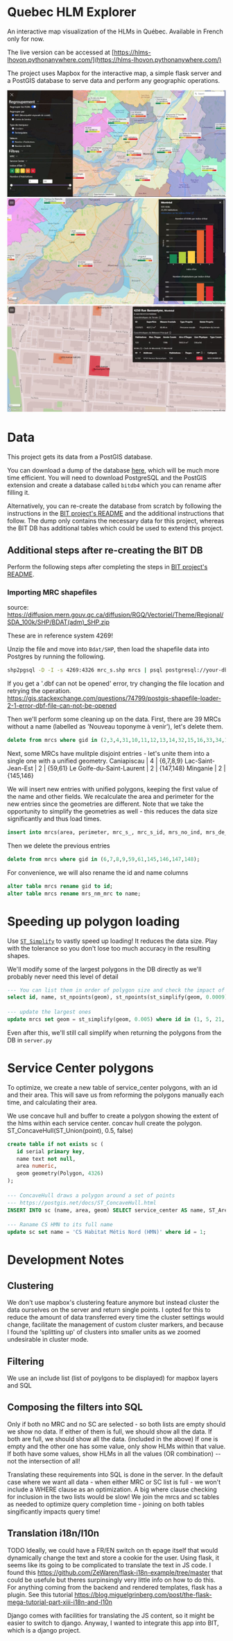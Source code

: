 
# Quebec HLM Explorer

An interactive map visualization of the HLMs in Québec. Available in French only for now.

The live version can be accessed at [https://hlms-lhovon.pythonanywhere.com/](https://hlms-lhovon.pythonanywhere.com/)

The project uses Mapbox for the interactive map, a simple flask server and a PostGIS database to serve data and perform any geographic operations.

![Screenshot 1](assets\screenshot1.jpg)
![Screenshot 2](assets\screenshot2.jpg)
![Screenshot 3](assets\screenshot3.jpg)

# Data
This project gets its data from a PostGIS database. 

You can download a dump of the database [here](https://f005.backblazeb2.com/file/bit-data-public/exploredb_20240114.sql), which will be much more time efficient. You will need to download PostgreSQL and the PostGIS extension and create a database called `bitdb4` which you can rename after filling it.

Alternatively, you can re-create the database from scratch by following the instructions in the [BIT project's README](https://github.com/ReCONstruct-Digital-Platform/Building-Identification-Tool) and the additional instructions that follow. The dump only contains the necessary data for this project, whereas the BIT DB has additional tables which could be used to extend this project.


## Additional steps after re-creating the BIT DB

Perform the following steps after completing the steps in [BIT project's README](https://github.com/ReCONstruct-Digital-Platform/Building-Identification-Tool).

### Importing MRC shapefiles
source: https://diffusion.mern.gouv.qc.ca/diffusion/RGQ/Vectoriel/Theme/Regional/SDA_100k/SHP/BDAT(adm)_SHP.zip

These are in reference system 4269!

Unzip the file and move into `Bdat/SHP`, then load the shapefile data into Postgres by running the following.  
```bash
shp2pgsql -D -I -s 4269:4326 mrc_s.shp mrcs | psql postgresql://your-db-connection-string/exploredb
```

If you get a '.dbf can not be opened' error, try changing the file location and retrying the operation.
https://gis.stackexchange.com/questions/74799/postgis-shapefile-loader-2-1-error-dbf-file-can-not-be-opened


Then we'll perform some cleaning up on the data.
First, there are 39 MRCs without a name (labelled as 'Nouveau toponyme à venir'), let's delete them.

```sql
delete from mrcs where gid in (2,3,4,31,10,11,12,13,14,32,15,16,33,34,17,18,19,20,22,25,26,36,28,35,37,38,29,30,39,42,43,44,45,47,48,49,50,51,52);
```

Next, some MRCs have mulitple disjoint entries - let's unite them into a single one with a unified geometry.
 Caniapiscau                 |     4 | {6,7,8,9}
 Lac-Saint-Jean-Est          |     2 | {59,61}
 Le Golfe-du-Saint-Laurent   |     2 | {147,148}
 Minganie                    |     2 | {145,146}


We will insert new entries with unified polygons, keeping the first value of the name and other fields. We recalculate the area and perimeter for the new entries since the geometries are different. Note that we take the opportunity to simplify the geometries as well - this reduces the data size significantly and thus load times. 

```sql
insert into mrcs(area, perimeter, mrc_s_, mrc_s_id, mrs_no_ind, mrs_de_ind, mrs_co_mrc, mrs_nm_mrc, mrs_co_reg, mrs_nm_reg, mrs_co_ref, mrs_co_ver, geom) select st_area(ST_Union(geom)), st_perimeter(st_union(geom)), (array_agg(mrc_s_))[1], (array_agg(mrc_s_id))[1], (array_agg(mrs_no_ind))[1], (array_agg(mrs_de_ind))[1], (array_agg(mrs_co_mrc))[1], mrs_nm_mrc, (array_agg(mrs_co_reg))[1], (array_agg(mrs_nm_reg))[1], (array_agg(mrs_co_ref))[1], (array_agg(mrs_co_ver))[1], ST_Multi(ST_Union(ST_Simplify(geom, 0.00085))) from mrcs group by mrs_nm_mrc having count(*) > 1;
```

Then we delete the previous entries
```sql
delete from mrcs where gid in (6,7,8,9,59,61,145,146,147,148);
```

For convenience, we will also rename the id and name columns
```sql
alter table mrcs rename gid to id; 
alter table mrcs rename mrs_nm_mrc to name;
```


# Speeding up polygon loading

Use [`ST_Simplify`](https://postgis.net/docs/ST_Simplify.html) to vastly speed up loading! It reduces the data size. Play with the tolerance so you don't lose too much accuracy in the resulting shapes.

We'll modify some of the largest polygons in the DB directly as we'll probably never need this level of detail

```sql
--- You can list them in order of polygon size and check the impact of a simplify operations with various tolerances
select id, name, st_npoints(geom), st_npoints(st_simplify(geom, 0.0009)) from mrcs order by st_npoints(geom) desc;

--- update the largest ones
update mrcs set geom = st_simplify(geom, 0.005) where id in (1, 5, 21, 24, 78, 40, 58, 77, 80, 85, 23);
```

Even after this, we'll still call simplify when returning the polygons from the DB in `server.py`


# Service Center polygons

To optimize, we create a new table of service_center polygons, with an id and their area.
This will save us from reforming the polygons manually each time, and calculating their area.

We use concave hull and buffer to create a polygon showing the extent of the hlms within each service center.
concav hull create the polygon.
ST_ConcaveHull(ST_Union(point), 0.5, false)

```sql
create table if not exists sc (
   id serial primary key,
   name text not null,
   area numeric,
   geom geometry(Polygon, 4326)
);

--- ConcaveHull draws a polygon around a set of points
--- https://postgis.net/docs/ST_ConcaveHull.html
INSERT INTO sc (name, area, geom) SELECT service_center AS name, ST_Area(ST_ConcaveHull(ST_Union(point), 0.5)) AS area, ST_simplify(ST_buffer(ST_ConcaveHull(ST_Union(point), 0.5, false), 0.01), 0.1) AS geom FROM hlms GROUP BY service_center ORDER BY ST_Area(ST_ConcaveHull(ST_Union(point), 0.5)) DESC;

--- Raname CS HMN to its full name
update sc set name = 'CS Habitat Métis Nord (HMN)' where id = 1;
```


# Development Notes

## Clustering
We don't use mapbox's clustering feature anymore but instead cluster the data ourselves on the server and return single points.
I opted for this to reduce the amount of data transferred every time the cluster settings would change, facilitate the management of custom cluster markers, and because I found the 'splitting up' of clusters into smaller units as we zoomed undesirable in cluster mode. 

## Filtering
We use an include list (list of poylgons to be displayed) for mapbox layers and SQL


## Composing the filters into SQL

Only if both no MRC and no SC are selected - so both lists are empty should we show no data.
If either of them is full, we should show all the data.
If both are full, we should show all the data. (included in the above)
If one is empty and the other one has some value, only show HLMs within that value.
If both have some values, show HLMs in all the values (OR combination) -- not the intersection of all!

Translating these requirements into SQL is done in the server.
In the default case where we want all data - when either MRC or SC list is full - we won't include a WHERE clause as an optimization.
A big where clause checking for inclusion in the two lists would be slow!
We join the mrcs and sc tables as needed to optimize query completion time - joining on both tables singificantly impacts query time! 


## Translation i18n/l10n
TODO
Ideally, we could have a FR/EN switch on th epage itself that would dynamically change the text and store a cookie for the user.
Using flask, it seems like its going to be complicated to translate the text in JS code. I found this https://github.com/ZeWaren/flask-i18n-example/tree/master that could be usefule but theres surpinsingly very little info on how to do this.
For anything coming from the backend and rendered templates, flask has a plugin.
See this tutorial https://blog.miguelgrinberg.com/post/the-flask-mega-tutorial-part-xiii-i18n-and-l10n

Django comes with facilities for translating the JS content, so it might be easier to switch to django.
Anyway, I wanted to integrate this app into BIT, which is a django project.

